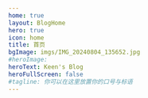 ```yaml
---
home: true
layout: BlogHome
hero: true
icon: home
title: 首页
bgImage: imgs/IMG_20240804_135652.jpg
#heroImage: 
heroText: Keen's Blog
heroFullScreen: false
#tagline: 你可以在这里放置你的口号与标语
---
```

